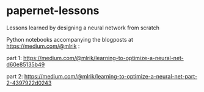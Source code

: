 # papernet-lessons
Lessons learned by designing a neural network from scratch

Python notebooks accompanying the blogposts at https://medium.com/@mlrik :

part 1: https://medium.com/@mlrik/learning-to-optimize-a-neural-net-d60e85135b49

part 2: https://medium.com/@mlrik/learning-to-optimize-a-neural-net-part-2-4397922d0243
